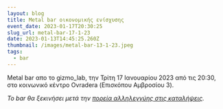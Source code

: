 ```yaml
---
layout: blog
title: Metal bar οικονομικής ενίσχυσης
event_date: 2023-01-17T20:30:25
slug_url: metal-bar-17-1-23
date: 2023-01-13T14:45:25.260Z
thumbnail: /images/metal-bar-13-1-23.jpeg
tags:
  - bar
---
```

Metal bar απο το gizmo_lab, την Τρίτη 17 Ιανουαρίου 2023 από τις 20:30, στο κοινωνικό κέντρο Ovradera (Επισκόπου Αμβροσίου 3).

*Το bar θα ξεκινήσει μετά την [πορεία αλληλεγγύης στις καταλήψεις](https://www.kinimatorama.net/event/146506).*